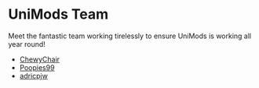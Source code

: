 # UniMods Team

Meet the fantastic team working tirelessly to ensure UniMods is working all year round!

* [ChewyChair](ChewyChair.md)
* [Poopies99](Poopies.md)
* [adricpjw](adricpjw.md)
